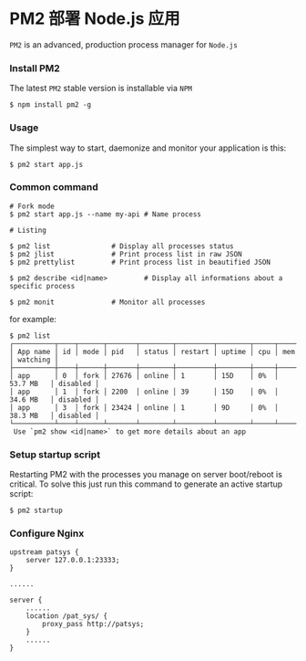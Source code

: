 # PM2 部署 Node.js 应用

```PM2``` is an advanced, production process manager for ```Node.js```

### Install PM2

The latest ```PM2``` stable version is installable via ```NPM```
```
$ npm install pm2 -g
```

### Usage

The simplest way to start, daemonize and monitor your application is this:
```
$ pm2 start app.js
```

### Common command

```
# Fork mode
$ pm2 start app.js --name my-api # Name process

# Listing

$ pm2 list               # Display all processes status
$ pm2 jlist              # Print process list in raw JSON
$ pm2 prettylist         # Print process list in beautified JSON

$ pm2 describe <id|name>         # Display all informations about a specific process

$ pm2 monit              # Monitor all processes
```

for example:
```
$ pm2 list
┌──────────┬────┬──────┬───────┬────────┬─────────┬────────┬─────┬───────────┬──────────┐
│ App name │ id │ mode │ pid   │ status │ restart │ uptime │ cpu │ mem       │ watching │
├──────────┼────┼──────┼───────┼────────┼─────────┼────────┼─────┼───────────┼──────────┤
│ app      │ 0  │ fork │ 27676 │ online │ 1       │ 15D    │ 0%  │ 53.7 MB   │ disabled │
│ app      │ 1  │ fork │ 2200  │ online │ 39      │ 15D    │ 0%  │ 34.6 MB   │ disabled │
│ app      │ 3  │ fork │ 23424 │ online │ 1       │ 9D     │ 0%  │ 38.3 MB   │ disabled │
└──────────┴────┴──────┴───────┴────────┴─────────┴────────┴─────┴───────────┴──────────┘
 Use `pm2 show <id|name>` to get more details about an app
```

### Setup startup script

Restarting PM2 with the processes you manage on server boot/reboot is critical. To solve this just run this command to generate an active startup script:
```
$ pm2 startup
```

### Configure Nginx

```
upstream patsys {
    server 127.0.0.1:23333;
}

......

server {
    ......
    location /pat_sys/ {
        proxy_pass http://patsys;
    }
    ......
}
```